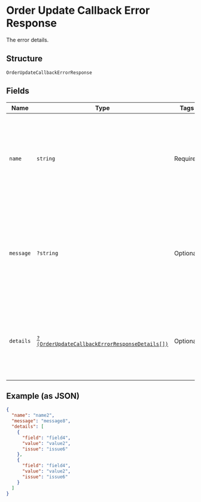 
# Order Update Callback Error Response

The error details.

## Structure

`OrderUpdateCallbackErrorResponse`

## Fields

| Name | Type | Tags | Description | Getter | Setter |
|  --- | --- | --- | --- | --- | --- |
| `name` | `string` | Required | The human-readable, unique name of the error.<br>**Constraints**: *Minimum Length*: `1`, *Maximum Length*: `256`, *Pattern*: `^.*$` | getName(): string | setName(string name): void |
| `message` | `?string` | Optional | The message that describes the error.<br>**Constraints**: *Minimum Length*: `1`, *Maximum Length*: `2048`, *Pattern*: `^.*$` | getMessage(): ?string | setMessage(?string message): void |
| `details` | [`?(OrderUpdateCallbackErrorResponseDetails[])`](../../doc/models/order-update-callback-error-response-details.md) | Optional | An array of additional details about the error.<br>**Constraints**: *Minimum Items*: `1`, *Maximum Items*: `100` | getDetails(): ?array | setDetails(?array details): void |

## Example (as JSON)

```json
{
  "name": "name2",
  "message": "message8",
  "details": [
    {
      "field": "field4",
      "value": "value2",
      "issue": "issue6"
    },
    {
      "field": "field4",
      "value": "value2",
      "issue": "issue6"
    }
  ]
}
```

